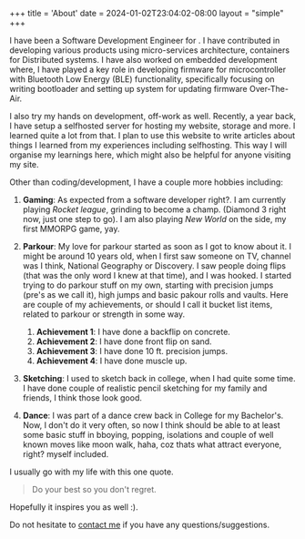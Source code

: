 +++
title = 'About'
date = 2024-01-02T23:04:02-08:00
layout = "simple"
+++

<script type="text/javascript">
    function calculateExperience() {
        today = new Date()
        past = new Date(2018, 6, 20)
        diffYear = today.getFullYear() - past.getFullYear() -1
        diffMonth = today.getMonth() - past.getMonth() + 12
        diffYear = diffYear + Math.floor(diffMonth/12)
        diffMonth = diffMonth%12
        month = ""
        if (diffMonth == 1) {
            month = "and 1 month"
        } else if (diffMonth > 1){
            month = "and " +  diffMonth + " months"
        }
        diff = diffYear + " years " + month 
        return diff
    }
</script>
I have been a Software Development Engineer for <script>document.write(calculateExperience())</script>. I have contributed in developing various products using micro-services architecture, containers for Distributed systems. I have also worked on embedded development where, I have played a key role in developing firmware for microcontroller with Bluetooth Low Energy (BLE) functionality, specifically focusing on writing bootloader and setting up system for updating firmware Over-The-Air.

I also try my hands on development, off-work as well. Recently, a year back, I have setup a selfhosted server for hosting my website, storage and more. I learned quite a lot from that. I plan to use this website to write articles about things I learned from my experiences including selfhosting. This way I will organise my learnings here, which might also be helpful for anyone visiting my site.

Other than coding/development, I have a couple more hobbies including:
1. **Gaming**: As expected from a software developer right?. I am currently playing *Rocket league*, grinding to become a champ. (Diamond 3 right now, just one step to go). I am also playing *New World* on the side, my first MMORPG game, yay. 

2. **Parkour**: My love for parkour started as soon as I got to know about it. I might be around 10 years old, when I first saw someone on TV, channel was I think, National Geography or Discovery. I saw people doing flips (that was the only word I knew at that time), and I was hooked. I started trying to do parkour stuff on my own, starting with precision jumps (pre's as we call it), high jumps and basic pakour rolls and vaults. Here are couple of my achievements, or should I call it bucket list items, related to parkour or strength in some way.
    1. **Achievement 1**: I have done a backflip on concrete.
    2. **Achievement 2**: I have done front flip on sand.
    3. **Achievement 3**: I have done 10 ft. precision jumps.
    4. **Achievement 4**: I have done muscle up.
3. **Sketching**: I used to sketch back in college, when I had quite some time. I have done couple of realistic pencil sketching for my family and friends, I think those look good.
4. **Dance**: I was part of a dance crew back in College for my Bachelor's. Now, I don't do it very often, so now I think should be able to at least some basic stuff in bboying, popping, isolations and couple of well known moves like moon walk, haha, coz thats what attract everyone, right? myself included.

I usually go with my life with this one quote.

> Do your best so you don't regret.

Hopefully it inspires you as well :).

Do not hesitate to [contact me](mailto:hello@vaibhavbhatia.net) if you have any questions/suggestions.